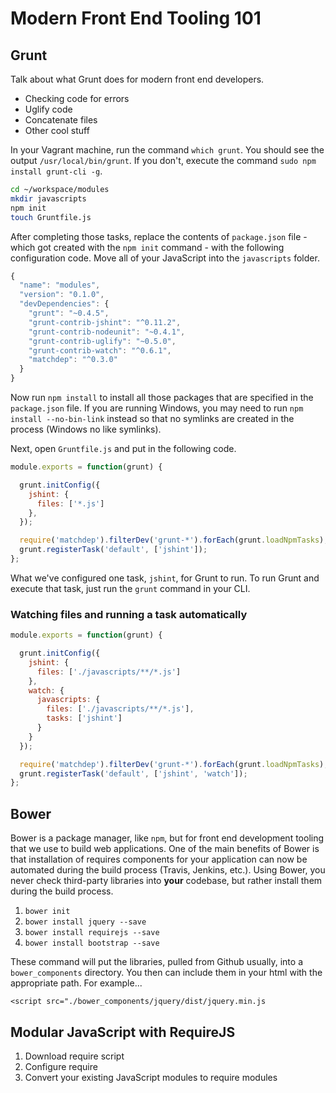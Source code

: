 # Modern Front End Tooling 101

## Grunt

Talk about what Grunt does for modern front end developers.

 * Checking code for errors
 * Uglify code
 * Concatenate files
 * Other cool stuff

In your Vagrant machine, run the command `which grunt`. You should see the output `/usr/local/bin/grunt`.  If you don't, execute the command `sudo npm install grunt-cli -g`.

```bash
cd ~/workspace/modules
mkdir javascripts
npm init
touch Gruntfile.js
```

After completing those tasks, replace the contents of `package.json` file - which got created with the `npm init` command - with the following configuration code. Move all of your JavaScript into the `javascripts` folder.

```js
{
  "name": "modules",
  "version": "0.1.0",
  "devDependencies": {
    "grunt": "~0.4.5",
    "grunt-contrib-jshint": "^0.11.2",
    "grunt-contrib-nodeunit": "~0.4.1",
    "grunt-contrib-uglify": "~0.5.0",
    "grunt-contrib-watch": "^0.6.1",
    "matchdep": "^0.3.0"
  }
}
```

Now run `npm install` to install all those packages that are specified in the `package.json` file. If you are running Windows, you may need to run `npm install --no-bin-link` instead so that no symlinks are created in the process (Windows no like symlinks).

Next, open `Gruntfile.js` and put in the following code.

```js
module.exports = function(grunt) {

  grunt.initConfig({
    jshint: {
      files: ['*.js']
    },
  });

  require('matchdep').filterDev('grunt-*').forEach(grunt.loadNpmTasks);
  grunt.registerTask('default', ['jshint']);
};
```

What we've configured one task, `jshint`, for Grunt to run. To run Grunt and execute that task, just run the `grunt` command in your CLI.

### Watching files and running a task automatically

```js
module.exports = function(grunt) {

  grunt.initConfig({
    jshint: {
      files: ['./javascripts/**/*.js']
    },
    watch: {
      javascripts: {
        files: ['./javascripts/**/*.js'],
        tasks: ['jshint']
      }
    }
  });

  require('matchdep').filterDev('grunt-*').forEach(grunt.loadNpmTasks);
  grunt.registerTask('default', ['jshint', 'watch']);
};
```

## Bower

Bower is a package manager, like `npm`, but for front end development tooling that we use to build web applications. One of the main benefits of Bower is that installation of requires components for your application can now be automated during the build process (Travis, Jenkins, etc.). Using Bower, you never check third-party libraries into **your** codebase, but rather install them during the build process.

1. `bower init`
1. `bower install jquery --save`
1. `bower install requirejs --save`
1. `bower install bootstrap --save`

These command will put the libraries, pulled from Github usually, into a `bower_components` directory. You then can include them in your html with the appropriate path. For example...

`<script src="./bower_components/jquery/dist/jquery.min.js`

## Modular JavaScript with RequireJS

1. Download require script
1. Configure require
1. Convert your existing JavaScript modules to require modules

